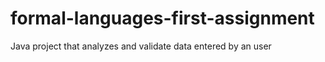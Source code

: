 # formal-languages-first-assignment
Java project that analyzes and validate data entered by an user
